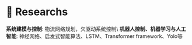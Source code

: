 # 🔬 Researchs
**系统建模与控制**: 物流网络规划，欠驱动系统控制\\
**机器人控制、机器学习与人工智能**: 神经网络、启发式智能算法、LSTM、Transformer framework、Yolo等
